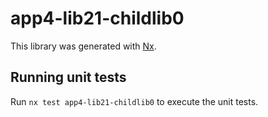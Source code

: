 # app4-lib21-childlib0

This library was generated with [Nx](https://nx.dev).

## Running unit tests

Run `nx test app4-lib21-childlib0` to execute the unit tests.
